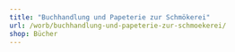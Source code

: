 ```yaml
---
title: "Buchhandlung und Papeterie zur Schmökerei"
url: /worb/buchhandlung-und-papeterie-zur-schmoekerei/
shop: Bücher
---
```

